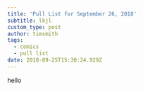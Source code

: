 ```yaml
---
title: 'Pull List for September 26, 2018'
subtitle: lkjl
custom_type: post
author: timsmith
tags:
  - comics
  - pull list
date: 2018-09-25T15:30:24.929Z
---
```

hello
